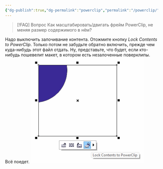 ```yaml
---
{"dg-publish":true,"dg-permalink":"powerclip","permalink":"/powerclip/","created":"2023-10-09T12:57:04.067+07:00","updated":"2024-03-03T13:55:31.234+07:00"}
---
```


> [!FAQ] Вопрос
> Как масштабировать/двигать фрейм PowerClip, не меняя размер содержимого в нём?

Надо выключить залочивание контента. Отожмите кнопку *Lock Contents to PowerClip*. Только потом не забудьте обратно включить, прежде чем куда-нибудь этот файл отдать. Ну, представьте, что будет, если кто-нибудь пошевелит макет, в котором есть незалоченные поверклипы. Всё поедет.
![](/img/user/assets/powerclip-lock-content.png)